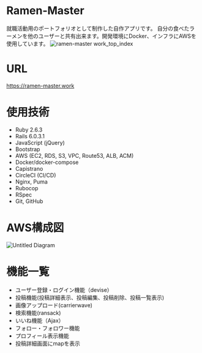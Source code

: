 # Ramen-Master
就職活動用のポートフォリオとして制作した自作アプリです。
自分の食べたラーメンを他のユーザーと共有出来ます。開発環境にDocker、インフラにAWSを使用しています。
![ramen-master work_top_index](https://user-images.githubusercontent.com/54571432/91547121-680b7380-e95e-11ea-8b7e-95e46fd695ab.png)

# URL
https://ramen-master.work

# 使用技術
* Ruby 2.6.3
* Rails 6.0.3.1
* JavaScript (jQuery)
* Bootstrap
* AWS (EC2, RDS, S3, VPC, Route53, ALB, ACM)
* Docker/docker-compose
* Capistrano
* CircleCI (CI/CD)
* Nginx, Puma
* Rubocop
* RSpec
* Git, GitHub

# AWS構成図
![Untitled Diagram](https://user-images.githubusercontent.com/54571432/90956012-b2ec3d80-e4bd-11ea-8174-1a615795ab1c.jpg)

# 機能一覧
* ユーザー登録・ログイン機能（devise）
* 投稿機能(投稿詳細表示、投稿編集、投稿削除、投稿一覧表示)
* 画像アップロード(carrierwave)
* 検索機能(ransack)
* いいね機能（Ajax）
* フォロー・フォロワー機能
* プロフィール表示機能
* 投稿詳細画面にmapを表示
